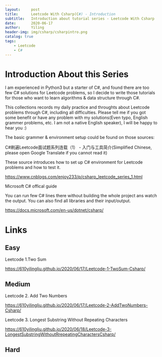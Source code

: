 ```yaml
---
layout:     post
title:      Leetcode With Csharp(C#) - Introduction
subtitle:   Introduction about tutorial series - Leetcode With Csharp
date:       2020-06-17
author:     Yiling
header-img: img/csharp/csharpintro.png
catalog: true
tags:
    - Leetcode
    - C#
---
```

# Introduction About this Series

I am experienced in Python3 but a starter of C#, and found there are too few C# solutions for Leetcode problems, so I decide to write those tutorials for those who want to learn algorithms & data structure through C#.

This collections records my daily practice and throughts about Leetcode problems through C#, including all difficulties. Please tell me if you got some benefit or have any problem with my solutions(Even typo, English grammer problems, etc. I am not a native English speaker), I will be happy to hear you :)

The basic grammer & environment setup could be found on those sources:

C#刷遍Leetcode面试题系列连载（1） - 入门与工具简介(Simplified Chinese, please open Google Translate if you cannot read it)

These source introduces how to set up C# environment for Leetcode problems and how to test it.

https://www.cnblogs.com/enjoy233/p/csharp_leetcode_series_1.html

Microsoft C# offical guide

You can run few C# lines there without building the whole project ans watch the output. You can also find all libraries and their input/output.

https://docs.microsoft.com/en-us/dotnet/csharp/

# Links

## Easy

Leetcode 1.Two Sum

https://610yilingliu.github.io/2020/06/17/Leetcode-1-TwoSum-Csharp/


## Medium

Leetcode 2. Add Two Numbers

https://610yilingliu.github.io/2020/06/17/Leetcode-2-AddTwoNumbers-Csharp/

Leetcode 3. Longest Substring Without Repeating Characters

https://610yilingliu.github.io/2020/06/18/Leetcode-3-LongestSubstringWithoutRrepeatingCharactersCsharp/

## Hard
